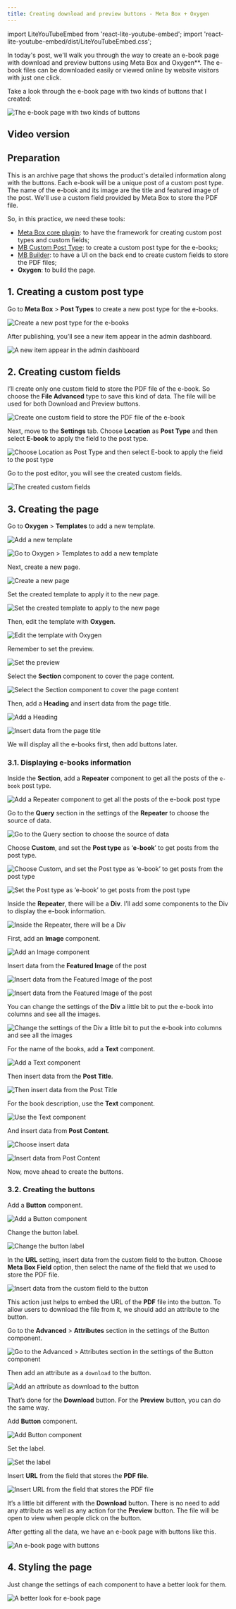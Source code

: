 ```yaml
---
title: Creating download and preview buttons - Meta Box + Oxygen
---
```


import LiteYouTubeEmbed from 'react-lite-youtube-embed';
import 'react-lite-youtube-embed/dist/LiteYouTubeEmbed.css';

In today's post, we'll walk you through the way to create an e-book page with download and preview buttons using Meta Box and Oxygen**. The e-book files can be downloaded easily or viewed online by website visitors with just one click.

Take a look through the e-book page with two kinds of buttons that I created:

![The e-book page with two kinds of buttons](https://i.imgur.com/JkzmLtp.png)

## Video version

<LiteYouTubeEmbed id='G0npHZH9mvA'/>

## Preparation

This is an archive page that shows the product's detailed information along with the buttons. Each e-book will be a unique post of a custom post type. The name of the e-book and its image are the title and featured image of the post. We'll use a custom field provided by Meta Box to store the PDF file.

So, in this practice, we need these tools:

* [Meta Box core plugin](https://wordpress.org/plugins/meta-box/): to have the framework for creating custom post types and custom fields;
* [MB Custom Post Type](https://metabox.io/plugins/custom-post-type/): to create a custom post type for the e-books;
* [MB Builder](https://metabox.io/plugins/meta-box-builder/): to have a UI on the back end to create custom fields to store the PDF files;
* **Oxygen**: to build the page.

## 1. Creating a custom post type

Go to **Meta Box** > **Post Types** to create a new post type for the e-books.

![Create a new post type for the e-books](https://i.imgur.com/NxTFiji.png)

After publishing, you’ll see a new item appear in the admin dashboard.

![A new item appear in the admin dashboard](https://i.imgur.com/5AIygzf.png)

## 2. Creating custom fields

I’ll create only one custom field to store the PDF file of the e-book. So choose the **File Advanced** type to save this kind of data. The file will be used for both Download and Preview buttons.

![Create one custom field to store the PDF file of the e-book](https://i.imgur.com/eaTCm4f.png)

Next, move to the **Settings** tab. Choose **Location** as **Post Type** and then select **E-book** to apply the field to the post type.

![Choose Location as Post Type and then select E-book to apply the field to the post type](https://i.imgur.com/oh3s4aO.png)

Go to the post editor, you will see the created custom fields.

![The created custom fields](https://i.imgur.com/19yLKXp.png)

## 3. Creating the page

Go to **Oxygen** > **Templates** to add a new template.

![Add a new template](https://i.imgur.com/8oNzUTA.png)

![Go to Oxygen > Templates to add a new template](https://i.imgur.com/VyL02lB.png)

Next, create a new page.

![Create a new page](https://i.imgur.com/NO5teGE.png)

Set the created template to apply it to the new page.

![Set the created template to apply to the new page](https://i.imgur.com/6vCNGh9.png)

Then, edit the template with **Oxygen**.

![Edit the template with Oxygen](https://i.imgur.com/VmpOekS.png)

Remember to set the preview.

![Set the preview](https://i.imgur.com/OOpUhax.png)

Select the **Section** component to cover the page content.

![Select the Section component to cover the page content](https://i.imgur.com/3iMJkTD.png)

Then, add a **Heading** and insert data from the page title.

![Add a Heading](https://i.imgur.com/UeZKtVt.png)

![Insert data from the page title](https://i.imgur.com/B3JvDYJ.gif)

We will display all the e-books first, then add buttons later.

### 3.1. Displaying e-books information

Inside the **Section**, add a **Repeater** component to get all the posts of the `e-book` post type.

![Add a Repeater component to get all the posts of the e-book post type](https://i.imgur.com/U0VesT6.png)

Go to the **Query** section in the settings of the **Repeater** to choose the source of data.

![Go to the Query section to choose the source of data](https://i.imgur.com/clu23bA.png)

Choose **Custom**, and set the **Post type** as ‘**e-book**’ to get posts from the post type.

![Choose Custom, and set the Post type as ‘e-book’ to get posts from the post type](https://i.imgur.com/6AG3yGD.png)

![Set the Post type as ‘e-book’ to get posts from the post type](https://i.imgur.com/CC10cvz.png)

Inside the **Repeater**, there will be a **Div**. I’ll add some components to the Div to display the e-book information.

![Inside the Repeater, there will be a Div](https://i.imgur.com/eM4IT4l.png)

First, add an **Image** component.

![Add an Image component](https://i.imgur.com/yRmTYnc.png)

Insert data from the **Featured Image** of the post

![Insert data from the Featured Image of the post](https://i.imgur.com/KRkcvwN.png)

![Insert data from the Featured Image of the post](https://i.imgur.com/mhtansp.png)

You can change the settings of the **Div** a little bit to put the e-book into columns and see all the images.

![Change the settings of the Div a little bit to put the e-book into columns and see all the images](https://i.imgur.com/cYWMaie.png)

For the name of the books, add a **Text** component.

![Add a Text component](https://i.imgur.com/DE4pvtq.png)

Then insert data from the **Post Title**.

![Then insert data from the Post Title](https://i.imgur.com/XYa79R2.gif)

For the book description, use the **Text** component.

![Use the Text component](https://i.imgur.com/jqqWlnD.png)

And insert data from **Post Content**.

![Choose insert data](https://i.imgur.com/Vxf3yJn.png)

![Insert data from Post Content](https://i.imgur.com/wnEXEB6.png)

Now, move ahead to create the buttons.

### 3.2. Creating the buttons

Add a **Button** component.

![Add a Button component](https://i.imgur.com/9y7sw1K.png)

Change the button label.

![Change the button label](https://i.imgur.com/TOAGjcU.png)

In the **URL** setting, insert data from the custom field to the button. Choose **Meta Box Field** option, then select the name of the field that we used to store the PDF file.

![Insert data from the custom field to the button](https://i.imgur.com/bgV1Jkj.gif)

This action just helps to embed the URL of the **PDF** file into the button. To allow users to download the file from it, we should add an attribute to the button.

Go to the **Advanced** > **Attributes** section in the settings of the Button component.

![Go to the Advanced > Attributes section in the settings of the Button component](https://i.imgur.com/ZdbWMwI.png)

Then add an attribute as a `download` to the button.

![Add an attribute as download to the button](https://i.imgur.com/VzDH07r.png)

That’s done for the **Download** button. For the **Preview** button, you can do the same way.

Add **Button** component.

![Add Button component](https://i.imgur.com/rXJNWh8.png)

Set the label.

![Set the label](https://i.imgur.com/tGfKi2N.png)

Insert **URL** from the field that stores the **PDF file**.

![Insert URL from the field that stores the PDF file](https://i.imgur.com/uCQiNRn.gif)

It’s a little bit different with the **Download** button. There is no need to add any attribute as well as any action for the **Preview** button. The file will be open to view when people click on the button.

After getting all the data, we have an e-book page with buttons like this.

![An e-book page with buttons](https://i.imgur.com/TX0F5Y9.png)

## 4. Styling the page

Just change the settings of each component to have a better look for them.

![A better look for e-book page](https://i.imgur.com/JkzmLtp.png)
